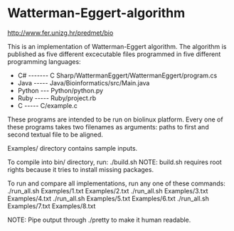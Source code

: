 # Watterman-Eggert-algorithm
http://www.fer.unizg.hr/predmet/bio

This is an implementation of Watterman-Eggert algorithm.
The algorithm is published as five different excecutable files programmed in five different programming languages:
 - C# ------- C Sharp/WattermanEggert/WattermanEggert/program.cs
 - Java ----- Java/Bioinformatics/src/Main.java
 - Python --- Python/python.py
 - Ruby ----- Ruby/project.rb
 - C    ----- C/example.c
 
 These programs are intended to be run on biolinux platform.
 Every one of these programs takes two filenames as arguments:
  paths to first and second textual file to be aligned.
 
 Examples/ directory contains sample inputs.
 
 To compile into bin/ directory, run:
   ./build.sh
  NOTE: build.sh requires root rights because it tries to install missing packages.
 
 To run and compare all implementations, run any one of these commands:
   ./run_all.sh Examples/1.txt Examples/2.txt
   ./run_all.sh Examples/3.txt Examples/4.txt
   ./run_all.sh Examples/5.txt Examples/6.txt
   ./run_all.sh Examples/7.txt Examples/8.txt
   
  NOTE: Pipe output through ./pretty to make it human readable.
 



